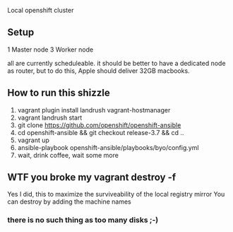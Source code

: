 Local openshift cluster

## Setup
1 Master node
3 Worker node

all are currently scheduleable. it should be better to have a dedicated node as router, but to do this, Apple should deliver 32GB macbooks. 

## How to run this shizzle

1. vagrant plugin install landrush vagrant-hostmanager
2. vagrant landrush start
3. git clone https://github.com/openshift/openshift-ansible
4. cd openshift-ansible && git checkout release-3.7 && cd ..
5. vagrant up
6. ansible-playbook openshift-ansible/playbooks/byo/config.yml
7. wait, drink coffee, wait some more

## WTF you broke my vagrant destroy -f
Yes I did, this to maximize the surviveability of the local registry mirror
You can destroy by adding the machine names

### there is no such thing as too many disks ;-)
